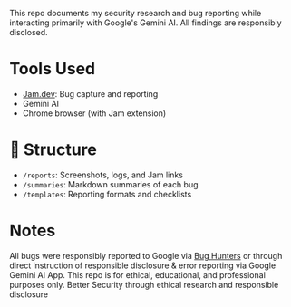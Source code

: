 This repo documents my security research and bug reporting while interacting primarily with Google's Gemini AI. All findings are responsibly disclosed.

# Tools Used
- [Jam.dev](https://jam.dev): Bug capture and reporting
- Gemini AI 
- Chrome browser (with Jam extension)

# 📁 Structure
- `/reports`: Screenshots, logs, and Jam links
- `/summaries`: Markdown summaries of each bug
- `/templates`: Reporting formats and checklists

# Notes
All bugs were responsibly reported to Google via [Bug Hunters](https://bughunters.google.com/) or through direct instruction of responsible disclosure & error reporting via Google Gemini AI App. This repo is for ethical, educational, and professional purposes only. 
Better Security through ethical research and responsible disclosure 


